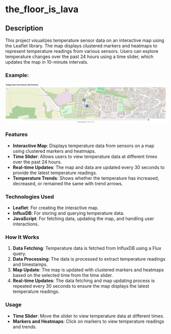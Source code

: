 # the_floor_is_lava

## Description

This project visualizes temperature sensor data on an interactive map using the Leaflet library. The map displays clustered markers and heatmaps to represent temperature readings from various sensors. Users can explore temperature changes over the past 24 hours using a time slider, which updates the map in 10-minute intervals.

### Example:
![alt text](example.png)

### Features

- **Interactive Map**: Displays temperature data from sensors on a map using clustered markers and heatmaps.
- **Time Slider**: Allows users to view temperature data at different times over the past 24 hours.
- **Real-time Updates**: The map and data are updated every 30 seconds to provide the latest temperature readings.
- **Temperature Trends**: Shows whether the temperature has increased, decreased, or remained the same with trend arrows.

### Technologies Used

- **Leaflet**: For creating the interactive map.
- **InfluxDB**: For storing and querying temperature data.
- **JavaScript**: For fetching data, updating the map, and handling user interactions.

### How It Works

1. **Data Fetching**: Temperature data is fetched from InfluxDB using a Flux query.
2. **Data Processing**: The data is processed to extract temperature readings and timestamps.
3. **Map Update**: The map is updated with clustered markers and heatmaps based on the selected time from the time slider.
4. **Real-time Updates**: The data fetching and map updating process is repeated every 30 seconds to ensure the map displays the latest temperature readings.

### Usage

- **Time Slider**: Move the slider to view temperature data at different times.
- **Markers and Heatmaps**: Click on markers to view temperature readings and trends.